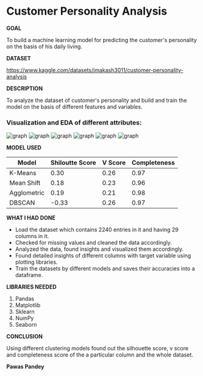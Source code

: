 <h1>Customer Personality Analysis</h1>

**GOAL**

To build a machine learning model for predicting the customer's personality on the basis of his daily living.

**DATASET**

https://www.kaggle.com/datasets/imakash3011/customer-personality-analysis

**DESCRIPTION**

To analyze the dataset of customer's personality and build and train the model on the basis of different features and variables.


### Visualization and EDA of different attributes:

<img alt="graph" src="./Images/histplot.png">

<img alt="graph" src="./Images/figure1.png">

<img alt="graph" src="./Images/figure.png">

<img alt="graph" src="./Images/expenses.png">

<img alt="graph" src="./Images/Images.png">

<img alt="graph" src="./Images/marital_status.png">


**MODEL USED**

| Model             | Shiloutte Score | V Score | Completeness |
|-------------------|-----------------|---------|--------------|
| K-Means           | 0.30            | 0.26    | 0.97         |
| Mean Shift        | 0.18            | 0.23    | 0.96         |
| Agglometric       | 0.19            | 0.21    | 0.98         |
| DBSCAN            | -0.33           | 0.26    | 0.97         |



**WHAT I HAD DONE**

* Load the dataset which contains 2240 entries in it and having 29 columns in it.
* Checked for missing values and cleaned the data accordingly.
* Analyzed the data, found insights and visualized them accordingly.
* Found detailed insights of different columns with target variable using plotting libraries.
* Train the datasets by different models and saves their accuracies into a dataframe.


**LIBRARIES NEEDED**

1. Pandas
2. Matplotlib
3. Sklearn
4. NumPy
5. Seaborn


**CONCLUSION**

Using different clustering models found out the silhouette score, v score and completeness score of the a particular column and the whole dataset.

**Pawas Pandey**

